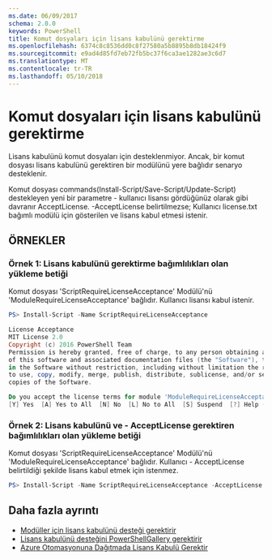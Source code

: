 ```yaml
---
ms.date: 06/09/2017
schema: 2.0.0
keywords: PowerShell
title: Komut dosyaları için lisans kabulünü gerektirme
ms.openlocfilehash: 6374c8c8536dd0c8f27580a5b8895b8db18424f9
ms.sourcegitcommit: e9ad4d85fd7eb72fb5bc37f6ca3ae1282ae3c6d7
ms.translationtype: MT
ms.contentlocale: tr-TR
ms.lasthandoff: 05/10/2018
---
```

# <a name="requiring-license-acceptance-for-scripts"></a>Komut dosyaları için lisans kabulünü gerektirme

Lisans kabulünü komut dosyaları için desteklenmiyor. Ancak, bir komut dosyası lisans kabulünü gerektiren bir modülünü yere bağlıdır senaryo desteklenir.

Komut dosyası commands(Install-Script/Save-Script/Update-Script) destekleyen yeni bir parametre - kullanıcı lisansı gördüğünüz olarak gibi davranır AcceptLicense. -AcceptLicense belirtilmezse; Kullanıcı license.txt bağımlı modülü için gösterilen ve lisans kabul etmesi istenir.

## <a name="examples"></a>ÖRNEKLER

### <a name="example-1-install-script-with-dependencies-requiring-license-acceptance"></a>Örnek 1: Lisans kabulünü gerektirme bağımlılıkları olan yükleme betiği

Komut dosyası 'ScriptRequireLicenseAcceptance' Modülü'nü 'ModuleRequireLicenseAcceptance' bağlıdır. Kullanıcı lisansı kabul istenir.

```PowerShell
PS> Install-Script -Name ScriptRequireLicenseAcceptance

License Acceptance
MIT License 2.0
Copyright (c) 2016 PowerShell Team
Permission is hereby granted, free of charge, to any person obtaining a copy
of this software and associated documentation files (the "Software"), to deal
in the Software without restriction, including without limitation the rights
to use, copy, modify, merge, publish, distribute, sublicense, and/or sell
copies of the Software.

Do you accept the license terms for module 'ModuleRequireLicenseAcceptance'.
[Y] Yes  [A] Yes to All  [N] No  [L] No to All  [S] Suspend  [?] Help (default is "N"):
```

### <a name="example-2-install-script-with-dependencies-requiring-license-acceptance-and--acceptlicense"></a>Örnek 2: Lisans kabulünü ve - AcceptLicense gerektiren bağımlılıkları olan yükleme betiği

Komut dosyası 'ScriptRequireLicenseAcceptance' Modülü'nü 'ModuleRequireLicenseAcceptance' bağlıdır. Kullanıcı - AcceptLicense belirtildiği şekilde lisans kabul etmek için istenmez.

```PowerShell
PS> Install-Script -Name ScriptRequireLicenseAcceptance -AcceptLicense
```

## <a name="more-details"></a>Daha fazla ayrıntı

- [Modüller için lisans kabulünü desteği gerektirir](module-license-acceptance.md)
- [Lisans kabulünü desteğini PowerShellGallery gerektirir](../how-to/working-with-items/items-that-require-license-acceptance.md)
- [Azure Otomasyonuna Dağıtmada Lisans Kabulü Gerektir](../how-to/working-with-items/deploy-to-azure-automation.md)